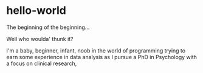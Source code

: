 # hello-world
The beginning of the beginning...

Well who woulda' thunk it?

I'm a baby, beginner, infant, noob in the world of programming trying to earn some experience in data analysis as I pursue a PhD in Psychology with a focus on clinical research,
